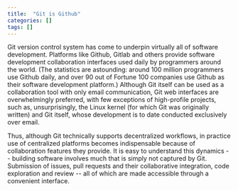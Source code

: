 ```yaml
---
title:  "Git is Github"
categories: []
tags: []
---
```


Git version control system has come to underpin virtually all of software development. 
Platforms like Github, Gitlab and others provide software development collaboration 
interfaces used daily by programmers around the world. 
(The statistics are astounding: around 100 million programmers use Github daily, 
and over 90 out of Fortune 100 companies use Github as their software development platform.) 
Although Git itself can be used as a collaboration tool with only email communication, 
Git web interfaces are overwhelmingly preferred, with few exceptions of high-profile projects, 
such as, unsurprisingly, the Linux kernel (for which Git was originally written) and Git itself, 
whose development is to date conducted exclusively over email.

Thus, although Git technically supports decentralized workflows, 
in practice use of centralized platforms becomes indispensable because of collaboration features they provide. 
It is easy to understand this dynamics -- building software involves much that is simply 
not captured by Git. Submission of issues, pull requests and their collaborative integration, 
code exploration and review -- all of which are made accessible through a convenient interface.
